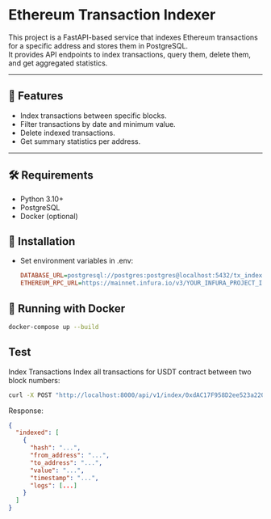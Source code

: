 # Ethereum Transaction Indexer

This project is a FastAPI-based service that indexes Ethereum transactions for a specific address and stores them in PostgreSQL.  
It provides API endpoints to index transactions, query them, delete them, and get aggregated statistics.

---

## 🚀 Features

- Index transactions between specific blocks.
- Filter transactions by date and minimum value.
- Delete indexed transactions.
- Get summary statistics per address.

---

## 🛠️ Requirements

- Python 3.10+
- PostgreSQL
- Docker (optional)


## 🧩 Installation
- Set environment variables in .env:
  ```ini
  DATABASE_URL=postgresql://postgres:postgres@localhost:5432/tx_indexer
  ETHEREUM_RPC_URL=https://mainnet.infura.io/v3/YOUR_INFURA_PROJECT_ID
  ```

## 🐳 Running with Docker
```bash
docker-compose up --build
```

## Test
Index Transactions
Index all transactions for USDT contract between two block numbers:
```bash
curl -X POST "http://localhost:8000/api/v1/index/0xdAC17F958D2ee523a2206206994597C13D831ec7?start_block=19000000&end_block=19000001"
```

Response:
```json
{
  "indexed": [
    {
      "hash": "...",
      "from_address": "...",
      "to_address": "...",
      "value": "...",
      "timestamp": "...",
      "logs": [...]
    }
  ]
}
```
